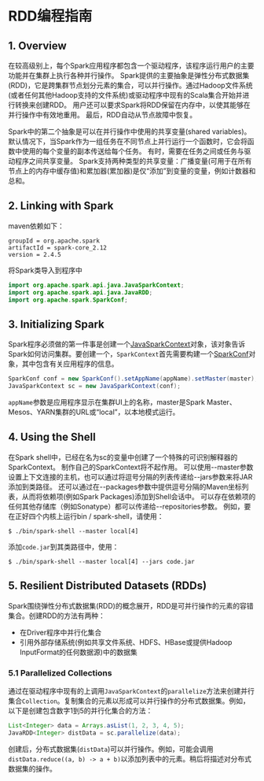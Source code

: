 # RDD编程指南

## 1. Overview

在较高级别上，每个Spark应用程序都包含一个驱动程序，该程序运行用户的主要功能并在集群上执行各种并行操作。 Spark提供的主要抽象是弹性分布式数据集(RDD)，它是跨集群节点划分元素的集合，可以并行操作。通过Hadoop文件系统(或者任何其他Hadoop支持的文件系统)或驱动程序中现有的Scala集合开始并进行转换来创建RDD。 用户还可以要求Spark将RDD保留在内存中，以使其能够在并行操作中有效地重用。 最后，RDD自动从节点故障中恢复。

Spark中的第二个抽象是可以在并行操作中使用的共享变量(shared variables)。默认情况下，当Spark作为一组任务在不同节点上并行运行一个函数时，它会将函数中使用的每个变量的副本传送给每个任务。 有时，需要在任务之间或任务与驱动程序之间共享变量。 Spark支持两种类型的共享变量：广播变量(可用于在所有节点上的内存中缓存值)和累加器(累加器)是仅“添加”到变量的变量，例如计数器和总和。

## 2. Linking with Spark

maven依赖如下：

```
groupId = org.apache.spark
artifactId = spark-core_2.12
version = 2.4.5
```

将Spark类导入到程序中

```java
import org.apache.spark.api.java.JavaSparkContext;
import org.apache.spark.api.java.JavaRDD;
import org.apache.spark.SparkConf;
```

## 3. Initializing Spark

Spark程序必须做的第一件事是创建一个[JavaSparkContext](https://spark.apache.org/docs/latest/api/java/index.html?org/apache/spark/api/java/JavaSparkContext.html)对象，该对象告诉Spark如何访问集群。要创建一个，`SparkContext`首先需要构建一个[SparkConf](https://spark.apache.org/docs/latest/api/java/index.html?org/apache/spark/SparkConf.html)对象，其中包含有关应用程序的信息。

```java
SparkConf conf = new SparkConf().setAppName(appName).setMaster(master);
JavaSparkContext sc = new JavaSparkContext(conf);
```

`appName`参数是应用程序显示在集群UI上的名称，master是Spark Master、Mesos、YARN集群的URL或“local”，以本地模式运行。

## 4. Using the Shell

在Spark shell中，已经在名为sc的变量中创建了一个特殊的可识别解释器的SparkContext。 制作自己的SparkContext将不起作用。 可以使用--master参数设置上下文连接的主机，也可以通过将逗号分隔的列表传递给--jars参数来将JAR添加到类路径。 还可以通过在--packages参数中提供逗号分隔的Maven坐标列表，从而将依赖项(例如Spark Packages)添加到Shell会话中。 可以存在依赖项的任何其他存储库（例如Sonatype）都可以传递给--repositories参数。 例如，要在正好四个内核上运行bin / spark-shell，请使用：

```
$ ./bin/spark-shell --master local[4]
```

添加`code.jar`到其类路径中，使用：

```
$ ./bin/spark-shell --master local[4] --jars code.jar
```

## 5. Resilient Distributed Datasets (RDDs)

Spark围绕弹性分布式数据集(RDD)的概念展开，RDD是可并行操作的元素的容错集合。创建RDD的方法有两种：

- 在Driver程序中并行化集合
- 引用外部存储系统(例如共享文件系统、HDFS、HBase或提供Hadoop InputFormat的任何数据源)中的数据集

### 5.1 Parallelized Collections

通过在驱动程序中现有的上调用`JavaSparkContext`的`parallelize`方法来创建并行集合`Collection`。复制集合的元素以形成可以并行操作的分布式数据集。例如，以下是创建包含数字1到5的并行化集合的方法：

```java
List<Integer> data = Arrays.asList(1, 2, 3, 4, 5);
JavaRDD<Integer> distData = sc.parallelize(data);
```

创建后，分布式数据集(`distData`)可以并行操作。例如，可能会调用`distData.reduce((a, b) -> a + b)`以添加列表中的元素。稍后将描述对分布式数据集的操作。

